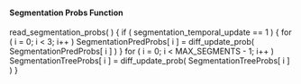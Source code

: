 #### Segmentation Probs Function

<div class="syntax">
read_segmentation_probs( ) {
    if ( segmentation_temporal_update == 1 ) {
        for ( i = 0; i < 3; i++ )
            SegmentationPredProbs[ i ] = diff_update_prob( SegmentationPredProbs[ i ] )
    }
    for ( i = 0; i < MAX_SEGMENTS - 1; i++ )
        SegmentationTreeProbs[ i ] = diff_update_prob( SegmentationTreeProbs[ i ] )
}

</div>
